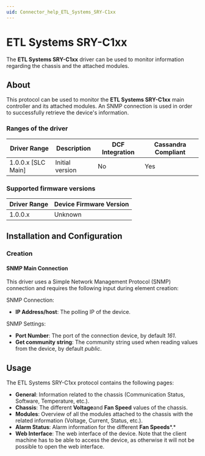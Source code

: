 ```yaml
---
uid: Connector_help_ETL_Systems_SRY-C1xx
---
```


# ETL Systems SRY-C1xx

The **ETL Systems SRY-C1xx** driver can be used to monitor information regarding the chassis and the attached modules.

## About

This protocol can be used to monitor the **ETL Systems SRY-C1xx** main controller and its attached modules. An SNMP connection is used in order to successfully retrieve the device's information.

### Ranges of the driver

| **Driver Range**     | **Description** | **DCF Integration** | **Cassandra Compliant** |
|----------------------|-----------------|---------------------|-------------------------|
| 1.0.0.x \[SLC Main\] | Initial version | No                  | Yes                     |

### Supported firmware versions

| **Driver Range** | **Device Firmware Version** |
|------------------|-----------------------------|
| 1.0.0.x          | Unknown                     |

## Installation and Configuration

### Creation

#### SNMP Main Connection

This driver uses a Simple Network Management Protocol (SNMP) connection and requires the following input during element creation:

SNMP Connection:

- **IP Address/host**: The polling IP of the device.

SNMP Settings:

- **Port Number**: The port of the connection device, by default *161*.
- **Get community string**: The community string used when reading values from the device, by default *public*.

## Usage

The ETL Systems SRY-C1xx protocol contains the following pages:

- **General**: Information related to the chassis (Communication Status, Software, Temperature, etc.).
- **Chassis**: The different **Voltage**and **Fan Speed** values of the chassis.
- **Modules**: Overview of all the modules attached to the chassis with the related information (Voltage, Current, Status, etc.).
- **Alarm Status**: Alarm information for the different **Fan Speeds***.*
- **Web Interface**: The web interface of the device. Note that the client machine has to be able to access the device, as otherwise it will not be possible to open the web interface.

